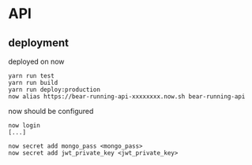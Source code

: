 # API

## deployment

deployed on now

```
yarn run test
yarn run build
yarn run deploy:production
now alias https://bear-running-api-xxxxxxxx.now.sh bear-running-api
```

now should be configured

```
now login
[...]

now secret add mongo_pass <mongo_pass>
now secret add jwt_private_key <jwt_private_key>
```

